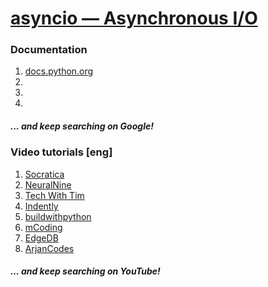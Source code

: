# [asyncio — Asynchronous I/O](https://docs.python.org/3/library/asyncio.html)
### Documentation
1. [docs.python.org](https://docs.python.org/3/library/asyncio.html)
2. []()
3. []()
4. []()
##### ... and keep searching on Google!
### Video tutorials [eng]
1. [Socratica](https://docs.python.org/3/library/asyncio.html)
2. [NeuralNine](https://www.youtube.com/watch?v=6RbJYN7SoRs)
3. [Tech With Tim](https://www.youtube.com/watch?v=t5Bo1Je9EmE)
4. [Indently](https://www.youtube.com/watch?v=0GVLtTnebNA)
5. [buildwithpython](https://www.youtube.com/watch?v=cZ3iHLIDzVI&list=PLhTjy8cBISEpfMihZ8E5yynf5sqPCcBXD)
6. [mCoding](https://www.youtube.com/watch?v=ftmdDlwMwwQ)
7. [EdgeDB](https://www.youtube.com/watch?v=Xbl7XjFYsN4&list=PLhNSoGM2ik6SIkVGXWBwerucXjgP1rHmB)
8. [ArjanCodes](https://www.youtube.com/watch?v=GpqAQxH1Afc)
##### ... and keep searching on YouTube!